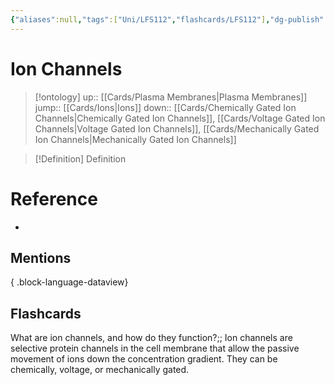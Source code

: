 ```yaml
---
{"aliases":null,"tags":["Uni/LFS112","flashcards/LFS112"],"dg-publish":true,"permalink":"/cards/ion-channels/","dgPassFrontmatter":true}
---
```


# Ion Channels

> [!ontology]
> up:: [[Cards/Plasma Membranes\|Plasma Membranes]]
> jump:: [[Cards/Ions\|Ions]]
> down:: [[Cards/Chemically Gated Ion Channels\|Chemically Gated Ion Channels]], [[Cards/Voltage Gated Ion Channels\|Voltage Gated Ion Channels]], [[Cards/Mechanically Gated Ion Channels\|Mechanically Gated Ion Channels]]

> [!Definition] Definition

# Reference

- 

## Mentions


{ .block-language-dataview}

## Flashcards

What are ion channels, and how do they function?;; Ion channels are selective protein channels in the cell membrane that allow the passive movement of ions down the concentration gradient. They can be chemically, voltage, or mechanically gated.
<!--SR:!2024-09-11,9,150-->